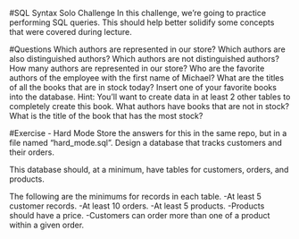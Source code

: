 #SQL Syntax Solo Challenge
In this challenge, we’re going to practice performing SQL queries. This should help better solidify some concepts that were covered during lecture.

#Questions
Which authors are represented in our store?
Which authors are also distinguished authors?
Which authors are not distinguished authors?
How many authors are represented in our store?
Who are the favorite authors of the employee with the first name of Michael?
What are the titles of all the books that are in stock today?
Insert one of your favorite books into the database. Hint: You’ll want to create data in at least 2 other tables to completely create this book.
What authors have books that are not in stock?
What is the title of the book that has the most stock?

#Exercise - Hard Mode
Store the answers for this in the same repo, but in a file named “hard_mode.sql”.
Design a database that tracks customers and their orders. 

This database should, at a minimum, have tables for customers, orders, and products.

The following are the minimums for records in each table.
-At least 5 customer records.
-At least 10 orders.
-At least 5 products.
-Products should have a price.
-Customers can order more than one of a product within a given order.
